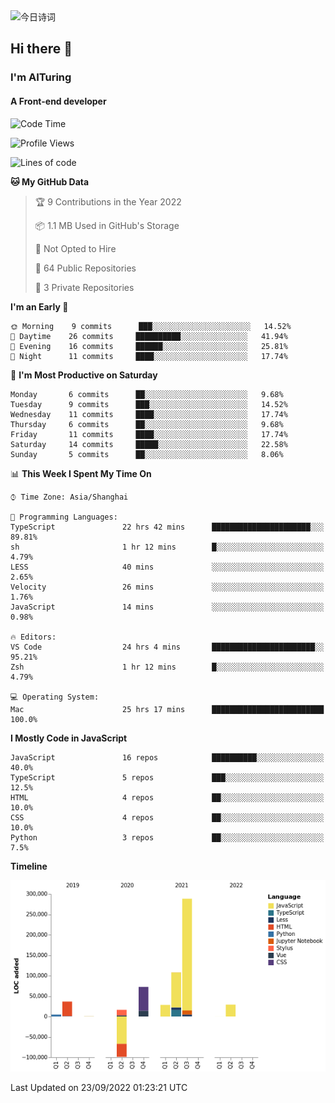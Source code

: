 <img alt="今日诗词" src="https://v2.jinrishici.com/one.svg?font-size=30&spacing=2&color=skyblue" style="max-width:100%; display: block; margin: 0 auto;">

## Hi there 👋
### I'm AITuring
#### A Front-end developer

<!-- <img src="./dhx.gif" width="400px"/> -->

<!--START_SECTION:waka-->
![Code Time](http://img.shields.io/badge/Code%20Time-3%2C822%20hrs%2050%20mins-blue)

![Profile Views](http://img.shields.io/badge/Profile%20Views-0-blue)

![Lines of code](https://img.shields.io/badge/From%20Hello%20World%20I%27ve%20Written-486%20Thousand%20lines%20of%20code-blue)

**🐱 My GitHub Data** 

> 🏆 9 Contributions in the Year 2022
 > 
> 📦 1.1 MB Used in GitHub's Storage 
 > 
> 🚫 Not Opted to Hire
 > 
> 📜 64 Public Repositories 
 > 
> 🔑 3 Private Repositories  
 > 
**I'm an Early 🐤** 

```text
🌞 Morning    9 commits      ███░░░░░░░░░░░░░░░░░░░░░░   14.52% 
🌆 Daytime    26 commits     ██████████░░░░░░░░░░░░░░░   41.94% 
🌃 Evening    16 commits     ██████░░░░░░░░░░░░░░░░░░░   25.81% 
🌙 Night      11 commits     ████░░░░░░░░░░░░░░░░░░░░░   17.74%

```
📅 **I'm Most Productive on Saturday** 

```text
Monday       6 commits      ██░░░░░░░░░░░░░░░░░░░░░░░   9.68% 
Tuesday      9 commits      ███░░░░░░░░░░░░░░░░░░░░░░   14.52% 
Wednesday    11 commits     ████░░░░░░░░░░░░░░░░░░░░░   17.74% 
Thursday     6 commits      ██░░░░░░░░░░░░░░░░░░░░░░░   9.68% 
Friday       11 commits     ████░░░░░░░░░░░░░░░░░░░░░   17.74% 
Saturday     14 commits     █████░░░░░░░░░░░░░░░░░░░░   22.58% 
Sunday       5 commits      ██░░░░░░░░░░░░░░░░░░░░░░░   8.06%

```


📊 **This Week I Spent My Time On** 

```text
⌚︎ Time Zone: Asia/Shanghai

💬 Programming Languages: 
TypeScript               22 hrs 42 mins      ██████████████████████░░░   89.81% 
sh                       1 hr 12 mins        █░░░░░░░░░░░░░░░░░░░░░░░░   4.79% 
LESS                     40 mins             ░░░░░░░░░░░░░░░░░░░░░░░░░   2.65% 
Velocity                 26 mins             ░░░░░░░░░░░░░░░░░░░░░░░░░   1.76% 
JavaScript               14 mins             ░░░░░░░░░░░░░░░░░░░░░░░░░   0.98%

🔥 Editors: 
VS Code                  24 hrs 4 mins       ███████████████████████░░   95.21% 
Zsh                      1 hr 12 mins        █░░░░░░░░░░░░░░░░░░░░░░░░   4.79%

💻 Operating System: 
Mac                      25 hrs 17 mins      █████████████████████████   100.0%

```

**I Mostly Code in JavaScript** 

```text
JavaScript               16 repos            ██████████░░░░░░░░░░░░░░░   40.0% 
TypeScript               5 repos             ███░░░░░░░░░░░░░░░░░░░░░░   12.5% 
HTML                     4 repos             ██░░░░░░░░░░░░░░░░░░░░░░░   10.0% 
CSS                      4 repos             ██░░░░░░░░░░░░░░░░░░░░░░░   10.0% 
Python                   3 repos             ██░░░░░░░░░░░░░░░░░░░░░░░   7.5%

```


**Timeline**

![Chart not found](https://raw.githubusercontent.com/AITuring/AITuring/main/charts/bar_graph.png) 


 Last Updated on 23/09/2022 01:23:21 UTC
<!--END_SECTION:waka-->


